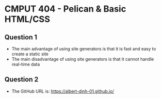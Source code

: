# CMPUT 404 - Pelican & Basic HTML/CSS

## Question 1

- The main advantage of using site generators is that it is fast and easy to create a static site
- The main disadvantage of using site generators is that it cannot handle real-time data

## Question 2

- The GitHub URL is: <https://albert-dinh-01.github.io/>
